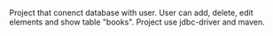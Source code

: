 Project that conenct database with user. User can add, delete, edit 
elements and show  table "books". 
Project use jdbc-driver and maven.
